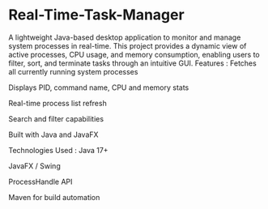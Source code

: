 # Real-Time-Task-Manager
A lightweight Java-based desktop application to monitor and manage system processes in real-time. This project provides a dynamic view of active processes, CPU usage, and memory consumption, enabling users to filter, sort, and terminate tasks through an intuitive GUI.
Features :
Fetches all currently running system processes

Displays PID, command name, CPU and memory stats

Real-time process list refresh

Search and filter capabilities

Built with Java and JavaFX 

Technologies Used : 
Java 17+

JavaFX / Swing

ProcessHandle API

Maven for build automation

